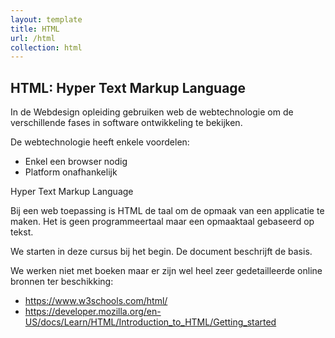 ```yaml
---
layout: template
title: HTML
url: /html
collection: html
---
```


## HTML: Hyper Text Markup Language

In de Webdesign opleiding gebruiken web de webtechnologie om de verschillende fases in software ontwikkeling te bekijken.

De webtechnologie heeft enkele voordelen:

<ul>
<li>Enkel een browser nodig</li>
<li>Platform onafhankelijk</li>
</ul>

<quote>
Hyper Text Markup Language
</quote>

Bij een web toepassing is HTML de taal om de opmaak van een applicatie te maken. Het is geen programmeertaal maar een opmaaktaal gebaseerd op tekst.

We starten in deze cursus bij het begin. De document beschrijft de basis.

We werken niet met boeken maar er zijn wel heel zeer gedetailleerde online bronnen ter beschikking:
<ul>
<li><a target="_blank" href="https://www.w3schools.com/html/">https://www.w3schools.com/html/</a></li>
<li><a target="_blank" href="https://developer.mozilla.org/en-US/docs/Learn/HTML/Introduction_to_HTML/">https://developer.mozilla.org/en-US/docs/Learn/HTML/Introduction_to_HTML/Getting_started</a></li>
</ul>